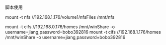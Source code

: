 脚本使用


mount -t nfs //192.168.1.176/volume1/nfsFiles /mnt/nfs

mount -t cifs //192.168.0.176/homes /mnt/winShare -o username=jiang,password=bobo392816
mount -t cifs //192.168.1.176/homes /mnt/winShare -o username=jiang,password=bobo392816


